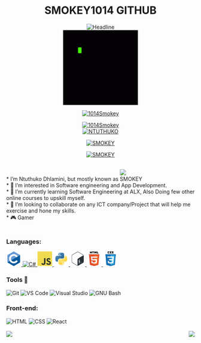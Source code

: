 <h1 align="center"> SMOKEY1014 GITHUB  </h1>
 <div align="center">
  <img src="https://readme-typing-svg.herokuapp.com?color=0000FF&size=32&center=true&vCenter=true&width=600&height=50&lines=👨‍💻+++Hi+there+I'm+Ntuthuko;Also+known+as+SMOKEY%F0%9F%91%8B;👨‍💻+++Full-Stack+Developer;👨🏽‍🔬+🖱️+++Software+Engineer;🌐+++Web+Developer;✅+++Problem+Solver;🏄🏽+++Freelancer;🤵🏽‍♂️+++Administrator" alt="Headline" />
</div>

<div align="center">
   <a  href = "https://youtu.be/ruawVE5GwM8">
<img align = "center" src = "https://github.com/SMOKEY1014/VSCode/blob/master/Code%20Coding%20GIF%20-%20Code%20Coding%20Programming%20-%20Discover%20&%20Share%20GIFs.gif?raw=true" width="200px />
   </a>
</div>
<br>
<div align="center">
<p align="center"> <a href="https://smk-digitalcard.netlify.app/" target="blank"><img src="https://img.shields.io/badge/About_Me-smokey-9cf?style=for-the-badge&logo=beacons&color=blue" alt="1014Smokey" /></a> </p>

<p align-items="center"> <a href="https://twitter.com/1014Smokey" target="blank"><img src="https://img.shields.io/twitter/follow/1014Smokey?logo=twitter&style=for-the-badge" alt="1014Smokey" /></a> 
<br>
<span><a href="https://www.linkedin.com/in/ntuthuko-dhlamini/" target="blank"><img src="https://img.shields.io/badge/LinkedIn-0077B5?style=for-the-badge&logo=linkedin&logoColor=white" alt="NTUTHUKO" /></a></span>

<span><a href="mailto:smokeydhlamini@gmail.com" target="blank"><img src="https://img.shields.io/badge/Gmail-D14836?style=for-the-badge&logo=gmail&logoColor=white" alt="SMOKEY" /></a></span>

<span><a href="https://instagram.com/smokey1014?igshid=MzNlNGNkZWQ4Mg==" target="blank"><img src="https://img.shields.io/badge/Instagram-E4405F?style=for-the-badge&logo=instagram&logoColor=white" alt="SMOKEY" /></a></span>
</p>

</div>
<br>

<div align="right">
  <img align="right" src="https://user-images.githubusercontent.com/63050133/156676671-d5b2e362-97d4-4404-9447-dd71ddfea82f.gif" width="200px"/>
</div>
<br>
*  I’m Ntuthuko Dhlamini, but mostly known as SMOKEY <br>
* 👀 I’m interested in Software engineering and App Development.<br>
* 🌱 I’m currently learning Software Engineering at ALX, Also Doing few other online courses to upskill myself.<br>
* 💞️ I’m looking to collaborate on any ICT company/Project that will help me exercise and hone my skills.<br>
* 🎮 Gamer 
<br><br>

<h3 align="left">Languages:</h3>
<p align="left">
  <a href="https://www.cprogramming.com/" target="_blank" rel="noreferrer">
    <img src="https://raw.githubusercontent.com/devicons/devicon/master/icons/c/c-original.svg" alt="c" width="40" height="40"/>
  </a>
  <a href="https://www.cprogramming.com/" target="_blank" rel="noreferrer">
   <img src="https://cdn.jsdelivr.net/gh/devicons/devicon/icons/csharp/csharp-original.svg" alt="C#" width="40" height="40"/>
  </a>
          
  
  <a href="https://developer.mozilla.org/en-US/docs/Web/JavaScript" target="_blank" rel="noreferrer">
    <img src="https://raw.githubusercontent.com/devicons/devicon/master/icons/javascript/javascript-original.svg" alt="javascript" width="40" height="40"/>
  </a>
  <a href="https://www.python.org" target="_blank" rel="noreferrer">
    <img src="https://raw.githubusercontent.com/devicons/devicon/master/icons/python/python-original.svg" alt="python" width="40" height="40"/>
  </a>
  <a href="https://en.wikipedia.org/wiki/Bash_(Unix_shell)" target="_blank" rel="noreferrer">
    <img src="https://raw.githubusercontent.com/devicons/devicon/master/icons/bash/bash-original.svg" alt="shell" width="40" height="40"/>
  </a>
  <a href="https://www.w3schools.com/html/" target="_blank" rel="noreferrer">
    <img src="https://raw.githubusercontent.com/devicons/devicon/master/icons/html5/html5-original-wordmark.svg" alt="html5" width="40" height="40"/>
  </a>
  <a href="https://www.w3schools.com/css/" target="_blank" rel="noreferrer">
    <img src="https://raw.githubusercontent.com/devicons/devicon/master/icons/css3/css3-original-wordmark.svg" alt="css3" width="40" height="40"/>
  </a>
</p>

### Tools :wrench:

![Git](https://img.shields.io/badge/Git-F05032?style=flat-square&logo=git&logoColor=white)
![VS Code](http://img.shields.io/badge/VS%20Code-007ACC?style=flat-square&logo=visual-studio-code&logoColor=ffffff)
![Visual Studio](http://img.shields.io/badge/Visual%20Studio-800080?style=flat-square&logo=visual-studio&logoColor=ffffff)
![GNU Bash](https://img.shields.io/badge/GNU_Bash-4EAA25?style=flat-square&logo=gnu-bash&logoColor=white)

### Front-end:

![HTML](https://img.shields.io/badge/HTML5-E34F26?style=flat-square&logo=html5&logoColor=white)
![CSS](https://img.shields.io/badge/CSS3-1572B6?style=flat-square&logo=css3&logoColor=white)
![React](https://img.shields.io/badge/React-20232A?style=flat-square&logo=react&logoColor=61DAFB)
<br><br>
<img align="left" width="450" src="https://github-readme-stats.vercel.app/api?username=SMOKEY1014&show_icons=true&theme=cobalt&count_private=true&hide=stars,issues" />
<img align="right" src="https://github-readme-stats.vercel.app/api/top-langs/?username=SMOKEY1014&layout=compact" />

